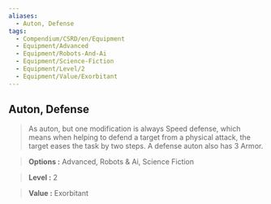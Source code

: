 ```yaml
---
aliases:
  - Auton, Defense
tags:
  - Compendium/CSRD/en/Equipment
  - Equipment/Advanced
  - Equipment/Robots-And-Ai
  - Equipment/Science-Fiction
  - Equipment/Level/2
  - Equipment/Value/Exorbitant
---
```

  
    
## Auton, Defense    
    
>As auton, but one modification is always Speed defense, which means when helping to defend a target from a physical attack, the target eases the task by two steps. A defense auton also has 3 Armor.    
> **Options :** Advanced, Robots & Ai, Science Fiction    
> **Level :** 2    
> **Value :** Exorbitant